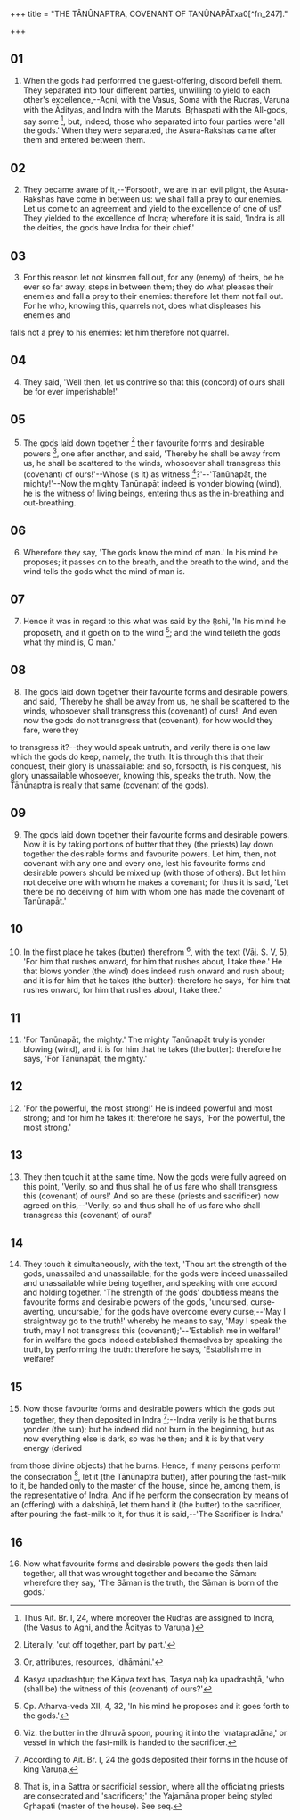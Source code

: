 +++
title = "THE TÂNÛNAPTRA,  COVENANT OF TANÛNAPÂTxa0[^fn_247]."

+++


## 01
1. When the gods had performed the guest-offering, discord befell them. They separated into four different parties, unwilling to yield to each other's excellence,--Agni, with the Vasus, Soma with the Rudras, Varuṇa with the Ādityas, and Indra with the Maruts. Br̥haspati with the All-gods, say some [^fn_248], but, indeed, those who separated into four parties were 'all the gods.' When they were separated, the Asura-Rakshas came after them and entered between them.

[^fn_248]: Thus Ait. Br. I, 24, where moreover the Rudras are assigned to Indra, (the Vasus to Agni, and the Ādityas to Varuṇa.)

## 02
2. They became aware of it,--'Forsooth, we are in an evil plight, the Asura-Rakshas have come in between us: we shall fall a prey to our enemies. Let us come to an agreement and yield to the excellence of one of us!' They yielded to the excellence of Indra; wherefore it is said, 'Indra is all the deities, the gods have Indra for their chief.'

## 03
3. For this reason let not kinsmen fall out, for any (enemy) of theirs, be he ever so far away, steps in between them; they do what pleases their enemies and fall a prey to their enemies: therefore let them not fall out. For he who, knowing this, quarrels not, does what displeases his enemies and

falls not a prey to his enemies: let him therefore not quarrel.

## 04
4. They said, 'Well then, let us contrive so that this (concord) of ours shall be for ever imperishable!'

## 05
5. The gods laid down together [^fn_249] their favourite forms and desirable powers [^fn_250], one after another, and said, 'Thereby he shall be away from us, he shall be scattered to the winds, whosoever shall transgress this (covenant) of ours!'--Whose (is it) as witness [^fn_251]?'--'Tanūnapāt, the mighty!'--Now the mighty Tanūnapāt indeed is yonder blowing (wind), he is the witness of living beings, entering thus as the in-breathing and out-breathing.

[^fn_249]: Literally, 'cut off together, part by part.'

[^fn_250]: Or, attributes, resources, 'dhāmāni.'

[^fn_251]: Kasya upadrashṭur; the Kāṇva text has, Tasya naḥ ka upadrashṭā, 'who (shall be) the witness of this (covenant) of ours?'

## 06
6. Wherefore they say, 'The gods know the mind of man.' In his mind he proposes; it passes on to the breath, and the breath to the wind, and the wind tells the gods what the mind of man is.

## 07
7. Hence it was in regard to this what was said by the R̥shi, 'In his mind he proposeth, and it goeth on to the wind [^fn_252]; and the wind telleth the gods what thy mind is, O man.'

[^fn_252]: Cp. Atharva-veda XII, 4, 32, 'In his mind he proposes and it goes forth to the gods.'

## 08
8. The gods laid down together their favourite forms and desirable powers, and said, 'Thereby he shall be away from us, he shall be scattered to the winds, whosoever shall transgress this (covenant) of ours!' And even now the gods do not transgress that (covenant), for how would they fare, were they

to transgress it?--they would speak untruth, and verily there is one law which the gods do keep, namely, the truth. It is through this that their conquest, their glory is unassailable: and so, forsooth, is his conquest, his glory unassailable whosoever, knowing this, speaks the truth. Now, the Tānūnaptra is really that same (covenant of the gods).

## 09
9. The gods laid down together their favourite forms and desirable powers. Now it is by taking portions of butter that they (the priests) lay down together the desirable forms and favourite powers. Let him, then, not covenant with any one and every one, lest his favourite forms and desirable powers should be mixed up (with those of others). But let him not deceive one with whom he makes a covenant; for thus it is said, 'Let there be no deceiving of him with whom one has made the covenant of Tanūnapāt.'

## 10
10. In the first place he takes (butter) therefrom [^fn_253], with the text (Vāj. S. V, 5), 'For him that rushes onward, for him that rushes about, I take thee.' He that blows yonder (the wind) does indeed rush onward and rush about; and it is for him that he takes (the butter): therefore he says, 'for him that rushes onward, for him that rushes about, I take thee.'

[^fn_253]: Viz. the butter in the dhruvā spoon, pouring it into the 'vratapradāna,' or vessel in which the fast-milk is handed to the sacrificer.

## 11
11. 'For Tanūnapāt, the mighty.' The mighty Tanūnapāt truly is yonder blowing (wind), and it is for him that he takes (the butter): therefore he says, 'For Tanūnapāt, the mighty.'

## 12
12. 'For the powerful, the most strong!' He is indeed powerful and most strong; and for him he takes it: therefore he says, 'For the powerful, the most strong.'

## 13
13. They then touch it at the same time. Now the gods were fully agreed on this point, 'Verily, so and thus shall he of us fare who shall transgress this (covenant) of ours!' And so are these (priests and sacrificer) now agreed on this,--'Verily, so and thus shall he of us fare who shall transgress this (covenant) of ours!'

## 14
14. They touch it simultaneously, with the text, 'Thou art the strength of the gods, unassailed and unassailable; for the gods were indeed unassailed and unassailable while being together, and speaking with one accord and holding together. 'The strength of the gods' doubtless means the favourite forms and desirable powers of the gods, 'uncursed, curse-averting, uncursable,' for the gods have overcome every curse;--'May I straightway go to the truth!' whereby he means to say, 'May I speak the truth, may I not transgress this (covenant);'--'Establish me in welfare!' for in welfare the gods indeed established themselves by speaking the truth, by performing the truth: therefore he says, 'Establish me in welfare!'

## 15
15. Now those favourite forms and desirable powers which the gods put together, they then deposited in Indra [^fn_254];--Indra verily is he that burns yonder (the sun); but he indeed did not burn in the beginning, but as now everything else is dark, so was he then; and it is by that very energy (derived

[^fn_254]: According to Ait. Br. I, 24 the gods deposited their forms in the house of king Varuṇa.

from those divine objects) that he burns. Hence, if many persons perform the consecration [^fn_255], let it (the Tānūnaptra butter), after pouring the fast-milk to it, be handed only to the master of the house, since he, among them, is the representative of Indra. And if he perform the consecration by means of an (offering) with a dakshiṇā, let them hand it (the butter) to the sacrificer, after pouring the fast-milk to it, for thus it is said,--'The Sacrificer is Indra.'

[^fn_255]: That is, in a Sattra or sacrificial session, where all the officiating priests are consecrated and 'sacrificers;' the Yajamāna proper being styled Gr̥hapati (master of the house). See  seq.

## 16
16. Now what favourite forms and desirable powers the gods then laid together, all that was wrought together and became the Sāman: wherefore they say, 'The Sāman is the truth, the Sāman is born of the gods.'

